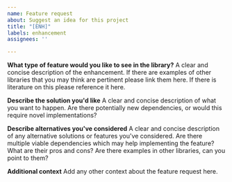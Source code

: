 ```yaml
---
name: Feature request
about: Suggest an idea for this project
title: "[ENH]"
labels: enhancement
assignees: ''

---
```


**What type of feature would you like to see in the library?**
A clear and concise description of the enhancement. If there are examples of other libraries that you may think are pertinent please link them here. If there is literature on this please reference it here.

**Describe the solution you'd like**
A clear and concise description of what you want to happen. Are there potentially new dependencies, or would this require novel implementations?

**Describe alternatives you've considered**
A clear and concise description of any alternative solutions or features you've considered. Are there multiple viable dependencies which may help implementing the feature? What are their pros and cons? Are there examples in other libraries, can you point to them?

**Additional context**
Add any other context about the feature request here.
